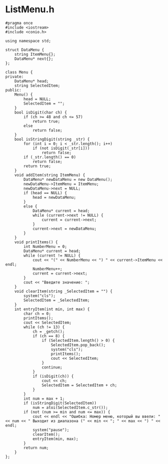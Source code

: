 # ListMenu.h

	#pragma once
	#include <iostream>
	#include <conio.h>
	
	using namespace std;
	
	struct DataMenu {
    	string ItemMenu{};
    	DataMenu* next{};
	};
	
	class Menu {
	private:
    	DataMenu* head;
    	string SelectedItem;
	public:
    	Menu() {
	        head = NULL;
	        SelectedItem = "";
    	}
    	bool isDigit(char ch) {
	        if (ch >= 48 and ch <= 57)
	            return true;
	        else
	            return false;
    	}
    	bool isStringDigit(string _str) {
	        for (int i = 0; i < _str.length(); i++)
	            if (not isDigit(_str[i]))
	                return false;
	        if (_str.length() == 0)
	            return false;
	        return true;
    	}
    	void addItem(string ItemMenu) {
	        DataMenu* newDataMenu = new DataMenu();
	        newDataMenu->ItemMenu = ItemMenu;
	        newDataMenu->next = NULL;
	        if (head == NULL) {
	            head = newDataMenu;
	        }
	        else {
	            DataMenu* current = head;
	            while (current->next != NULL) {
	                current = current->next;
	            }
	            current->next = newDataMenu;
	        }
    	}
    	void printItems() {
	        int NumberMenu = 0;
	        DataMenu* current = head;
	        while (current != NULL) {
	            cout << "(" << NumberMenu << ") " << current->ItemMenu << endl;
	            NumberMenu++;
        	    current = current->next;
        	}
        	cout << "Введите значение: ";
    	}
    	void clearItem(string _SelectedItem = "") {
	        system("cls");
	        SelectedItem = _SelectedItem;
    	}
    	int entryItem(int min, int max) {
	        char ch = 0;
	        printItems();
	        cout << SelectedItem;
	        while (ch != 13) {
	            ch = _getch();
	            if (ch == 8) {
	                if (SelectedItem.length() > 0) {
	                    SelectedItem.pop_back();
	                    system("cls");
	                    printItems();
	                    cout << SelectedItem;
	                }
	                continue;
	            }
	            if (isDigit(ch)) {
	                cout << ch;
	                SelectedItem = SelectedItem + ch;
	            }
	        }
	        int num = max + 1;
	        if (isStringDigit(SelectedItem))
	            num = atoi(SelectedItem.c_str());
	        if (not (num >= min and num <= max)) {
	            cout << endl << "Ошибка: Номер меню, который вы ввели: " << num << " Выходит из диапазона (" << min << "; " << max << ") " << endl;
	            system("pause");
	            clearItem();
	            entryItem(min, max);
	        }
	        return num;
    	}
	};
